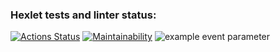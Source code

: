 ### Hexlet tests and linter status:
[![Actions Status](https://github.com/sh00tsim/python-project-lvl1/workflows/hexlet-check/badge.svg)](https://github.com/sh00tsim/python-project-lvl1/actions)
[![Maintainability](https://api.codeclimate.com/v1/badges/a99a88d28ad37a79dbf6/maintainability)](https://codeclimate.com/github/sh00tsim/python-project-lvl1)
![example event parameter](https://github.com/github/docs/actions/workflows/main.yml/badge.svg?event=pull_request)
